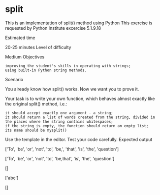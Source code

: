 # split

This is an implementation of split() method using Python
This exercise is requested by Python Institute excercise 5.1.9.18

Estimated time

20-25 minutes
Level of difficulty

Medium
Objectives

    improving the student's skills in operating with strings;
    using built-in Python string methods.

Scenario

You already know how split() works. Now we want you to prove it.

Your task is to write your own function, which behaves almost exactly like the original split() method, i.e.:

    it should accept exactly one argument - a string;
    it should return a list of words created from the string, divided in the places where the string contains whitespaces;
    if the string is empty, the function should return an empty list;
    its name should be mysplit()

Use the template in the editor. Test your code carefully.
Expected output

['To', 'be', 'or', 'not', 'to', 'be,', 'that', 'is', 'the', 'question']

['To', 'be', 'or', 'not', 'to', 'be,that', 'is', 'the', 'question']

[]

['abc']

[]
